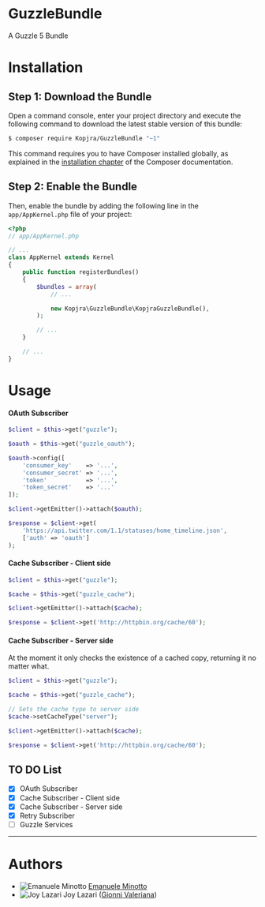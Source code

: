 GuzzleBundle
============

A Guzzle 5 Bundle

Installation
============

Step 1: Download the Bundle
---------------------------

Open a command console, enter your project directory and execute the
following command to download the latest stable version of this bundle:

```bash
$ composer require Kopjra/GuzzleBundle "~1"
```

This command requires you to have Composer installed globally, as explained
in the [installation chapter](https://getcomposer.org/doc/00-intro.md)
of the Composer documentation.

Step 2: Enable the Bundle
-------------------------

Then, enable the bundle by adding the following line in the `app/AppKernel.php`
file of your project:

```php
<?php
// app/AppKernel.php

// ...
class AppKernel extends Kernel
{
    public function registerBundles()
    {
        $bundles = array(
            // ...

            new Kopjra\GuzzleBundle\KopjraGuzzleBundle(),
        );

        // ...
    }

    // ...
}
```

Usage
=====

#### OAuth Subscriber

```php
$client = $this->get("guzzle");

$oauth = $this->get("guzzle_oauth");

$oauth->config([
    'consumer_key'    => '...',
    'consumer_secret' => '...',
    'token'           => '...',
    'token_secret'    => '...'
]);

$client->getEmitter()->attach($oauth);

$response = $client->get(
    'https://api.twitter.com/1.1/statuses/home_timeline.json', 
    ['auth' => 'oauth']
);
```

#### Cache Subscriber - Client side

```php
$client = $this->get("guzzle");

$cache = $this->get("guzzle_cache");

$client->getEmitter()->attach($cache);

$response = $client->get('http://httpbin.org/cache/60');
```

#### Cache Subscriber - Server side

At the moment it only checks the existence of a cached copy, returning it no matter what.

```php
$client = $this->get("guzzle");

$cache = $this->get("guzzle_cache");

// Sets the cache type to server side
$cache->setCacheType("server");

$client->getEmitter()->attach($cache);

$response = $client->get('http://httpbin.org/cache/60');
```

## TO DO List

- [x] OAuth Subscriber
- [x] Cache Subscriber - Client side
- [x] Cache Subscriber - Server side
- [x] Retry Subscriber
- [ ] Guzzle Services

----

Authors
=======
* ![Emanuele Minotto](https://avatars0.githubusercontent.com/u/417201?s=15) [Emanuele Minotto](https://github.com/emanueleminotto)
* ![Joy Lazari](https://avatars0.githubusercontent.com/u/6898095?s=15) Joy Lazari ([Gionni Valeriana](https://github.com/gionnivaleriana))
